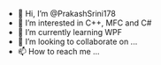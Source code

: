 - 👋 Hi, I’m @PrakashSrini178
- 👀 I’m interested in C++, MFC and C#
- 🌱 I’m currently learning WPF
- 💞️ I’m looking to collaborate on ...
- 📫 How to reach me ...

<!---
PrakashSrini178/PrakashSrini178 is a ✨ special ✨ repository because its `README.md` (this file) appears on your GitHub profile.
You can click the Preview link to take a look at your changes.
--->

